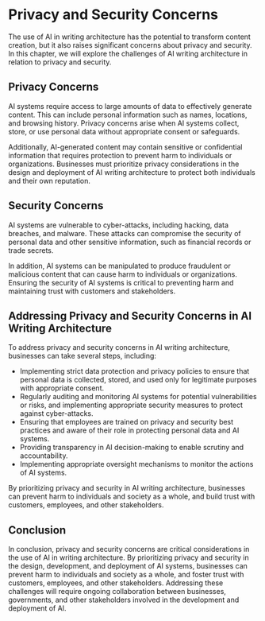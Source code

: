 Privacy and Security Concerns
===============================================================================

The use of AI in writing architecture has the potential to transform content creation, but it also raises significant concerns about privacy and security. In this chapter, we will explore the challenges of AI writing architecture in relation to privacy and security.

Privacy Concerns
----------------

AI systems require access to large amounts of data to effectively generate content. This can include personal information such as names, locations, and browsing history. Privacy concerns arise when AI systems collect, store, or use personal data without appropriate consent or safeguards.

Additionally, AI-generated content may contain sensitive or confidential information that requires protection to prevent harm to individuals or organizations. Businesses must prioritize privacy considerations in the design and deployment of AI writing architecture to protect both individuals and their own reputation.

Security Concerns
-----------------

AI systems are vulnerable to cyber-attacks, including hacking, data breaches, and malware. These attacks can compromise the security of personal data and other sensitive information, such as financial records or trade secrets.

In addition, AI systems can be manipulated to produce fraudulent or malicious content that can cause harm to individuals or organizations. Ensuring the security of AI systems is critical to preventing harm and maintaining trust with customers and stakeholders.

Addressing Privacy and Security Concerns in AI Writing Architecture
-------------------------------------------------------------------

To address privacy and security concerns in AI writing architecture, businesses can take several steps, including:

* Implementing strict data protection and privacy policies to ensure that personal data is collected, stored, and used only for legitimate purposes with appropriate consent.
* Regularly auditing and monitoring AI systems for potential vulnerabilities or risks, and implementing appropriate security measures to protect against cyber-attacks.
* Ensuring that employees are trained on privacy and security best practices and aware of their role in protecting personal data and AI systems.
* Providing transparency in AI decision-making to enable scrutiny and accountability.
* Implementing appropriate oversight mechanisms to monitor the actions of AI systems.

By prioritizing privacy and security in AI writing architecture, businesses can prevent harm to individuals and society as a whole, and build trust with customers, employees, and other stakeholders.

Conclusion
----------

In conclusion, privacy and security concerns are critical considerations in the use of AI in writing architecture. By prioritizing privacy and security in the design, development, and deployment of AI systems, businesses can prevent harm to individuals and society as a whole, and foster trust with customers, employees, and other stakeholders. Addressing these challenges will require ongoing collaboration between businesses, governments, and other stakeholders involved in the development and deployment of AI.

